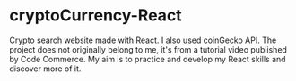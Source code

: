# cryptoCurrency-React
Crypto search website made with React. I also used coinGecko API. The project does not originally belong to me, it's from a tutorial video published by Code Commerce. My aim is to practice and develop my React skills and discover more of it.
